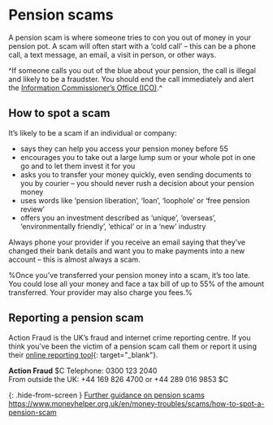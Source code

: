 # Pension scams

A pension scam is where someone tries to con you out of money in your pension pot. A scam will often start with a ‘cold call’ – this can be a phone call, a text message, an email, a visit in person, or other ways.

^If someone calls you out of the blue about your pension, the call is illegal and likely to be a fraudster. You should end the call immediately and alert the <a href="https://ico.org.uk/make-a-complaint/nuisance-calls-and-messages/" target="_blank">Information Commissioner’s Office (ICO)</a>.^

## How to spot a scam

It’s likely to be a scam if an individual or company:

* says they can help you access your pension money before 55
* encourages you to take out a large lump sum or your whole pot in one go and to let them invest it for you
* asks you to transfer your money quickly, even sending documents to you by courier – you should never rush a decision about your pension money
* uses words like ‘pension liberation’, ‘loan’, ‘loophole’ or ‘free pension review’
* offers you an investment described as ‘unique’, ‘overseas’, ‘environmentally friendly’, ‘ethical’ or in a ‘new’ industry

Always phone your provider if you receive an email saying that they’ve changed their bank details and want you to make payments into a new account – this is almost always a scam.

%Once you’ve transferred your pension money into a scam, it’s too late. You could lose all your money and face a tax bill of up to 55% of the amount transferred. Your provider may also charge you fees.%

## Reporting a pension scam

Action Fraud is the UK’s fraud and internet crime reporting centre. If you think you’ve been the victim of a pension scam call them or report it using their [online reporting tool](http://www.actionfraud.police.uk/report-a-fraud-including-online-crime){: target="_blank"}.

**Action Fraud**
$C
Telephone: 0300 123 2040<br>
From outside the UK: +44 169 826 4700 or +44 289 016 9853
$C

{: .hide-from-screen }
[Further guidance on pension scams](https://www.moneyhelper.org.uk/en/money-troubles/scams/how-to-spot-a-pension-scam)<br>
https://www.moneyhelper.org.uk/en/money-troubles/scams/how-to-spot-a-pension-scam
